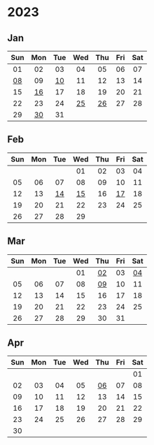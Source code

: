 # 2023



## Jan

|Sun|Mon|Tue|Wed|Thu|Fri|Sat|
|:---:|:---:|:---:|:---:|:---:|:---:|:---:|
|01|02|03|04|05|06|07|
|[08][2023/01/08]|09|[10][2023/01/10]|11|12|13|14|
|15|[16][2023/01/16]|17|18|19|20|21|
|22|23|24|[25][2023/01/25]|[26][2023/01/26]|27|28|
|29|[30][2023/01/30]|31| | | | |



[2023/01/01]: https://draugus.github.io/diary/2023/01/01
[2023/01/02]: https://draugus.github.io/diary/2023/01/02
[2023/01/03]: https://draugus.github.io/diary/2023/01/03
[2023/01/04]: https://draugus.github.io/diary/2023/01/04
[2023/01/05]: https://draugus.github.io/diary/2023/01/05
[2023/01/06]: https://draugus.github.io/diary/2023/01/06
[2023/01/07]: https://draugus.github.io/diary/2023/01/07
[2023/01/08]: https://draugus.github.io/diary/2023/01/08
[2023/01/09]: https://draugus.github.io/diary/2023/01/09
[2023/01/10]: https://draugus.github.io/diary/2023/01/10
[2023/01/11]: https://draugus.github.io/diary/2023/01/11
[2023/01/12]: https://draugus.github.io/diary/2023/01/12
[2023/01/13]: https://draugus.github.io/diary/2023/01/13
[2023/01/14]: https://draugus.github.io/diary/2023/01/14
[2023/01/15]: https://draugus.github.io/diary/2023/01/15
[2023/01/16]: https://draugus.github.io/diary/2023/01/16
[2023/01/17]: https://draugus.github.io/diary/2023/01/17
[2023/01/18]: https://draugus.github.io/diary/2023/01/18
[2023/01/19]: https://draugus.github.io/diary/2023/01/19
[2023/01/20]: https://draugus.github.io/diary/2023/01/20
[2023/01/21]: https://draugus.github.io/diary/2023/01/21
[2023/01/22]: https://draugus.github.io/diary/2023/01/22
[2023/01/23]: https://draugus.github.io/diary/2023/01/23
[2023/01/24]: https://draugus.github.io/diary/2023/01/24
[2023/01/25]: https://draugus.github.io/diary/2023/01/25
[2023/01/26]: https://draugus.github.io/diary/2023/01/26
[2023/01/27]: https://draugus.github.io/diary/2023/01/27
[2023/01/28]: https://draugus.github.io/diary/2023/01/28
[2023/01/29]: https://draugus.github.io/diary/2023/01/29
[2023/01/30]: https://draugus.github.io/diary/2023/01/30
[2023/01/31]: https://draugus.github.io/diary/2023/01/31


## Feb

|Sun|Mon|Tue|Wed|Thu|Fri|Sat|
|:---:|:---:|:---:|:---:|:---:|:---:|:---:|
| | | |01|02|03|04|
|05|06|07|08|09|10|11|
|12|13|[14][2023/02/14]|[15][2023/02/15]|16|[17][2023/02/17]|18|
|19|20|21|22|23|24|25|
|26|27|28|29| | | |



[2023/02/01]: https://draugus.github.io/diary/2023/02/01
[2023/02/02]: https://draugus.github.io/diary/2023/02/02
[2023/02/03]: https://draugus.github.io/diary/2023/02/03
[2023/02/04]: https://draugus.github.io/diary/2023/02/04
[2023/02/05]: https://draugus.github.io/diary/2023/02/05
[2023/02/06]: https://draugus.github.io/diary/2023/02/06
[2023/02/07]: https://draugus.github.io/diary/2023/02/07
[2023/02/08]: https://draugus.github.io/diary/2023/02/08
[2023/02/09]: https://draugus.github.io/diary/2023/02/09
[2023/02/10]: https://draugus.github.io/diary/2023/02/10
[2023/02/11]: https://draugus.github.io/diary/2023/02/11
[2023/02/12]: https://draugus.github.io/diary/2023/02/12
[2023/02/13]: https://draugus.github.io/diary/2023/02/13
[2023/02/14]: https://draugus.github.io/diary/2023/02/14
[2023/02/15]: https://draugus.github.io/diary/2023/02/15
[2023/02/16]: https://draugus.github.io/diary/2023/02/16
[2023/02/17]: https://draugus.github.io/diary/2023/02/17
[2023/02/18]: https://draugus.github.io/diary/2023/02/18
[2023/02/19]: https://draugus.github.io/diary/2023/02/19
[2023/02/20]: https://draugus.github.io/diary/2023/02/20
[2023/02/21]: https://draugus.github.io/diary/2023/02/21
[2023/02/22]: https://draugus.github.io/diary/2023/02/22
[2023/02/23]: https://draugus.github.io/diary/2023/02/23
[2023/02/24]: https://draugus.github.io/diary/2023/02/24
[2023/02/25]: https://draugus.github.io/diary/2023/02/25
[2023/02/26]: https://draugus.github.io/diary/2023/02/26
[2023/02/27]: https://draugus.github.io/diary/2023/02/27
[2023/02/28]: https://draugus.github.io/diary/2023/02/28
[2023/02/29]: https://draugus.github.io/diary/2023/02/29


## Mar

|Sun|Mon|Tue|Wed|Thu|Fri|Sat|
|:---:|:---:|:---:|:---:|:---:|:---:|:---:|
| | | |01|[02][2023/03/02]|03|[04][2023/03/04]|
|05|06|07|08|[09][2023/03/09]|10|11|
|12|13|14|15|16|17|18|
|19|20|21|22|23|24|25|
|26|27|28|29|30|31| |



[2023/03/01]: https://draugus.github.io/diary/2023/03/01
[2023/03/02]: https://draugus.github.io/diary/2023/03/02
[2023/03/03]: https://draugus.github.io/diary/2023/03/03
[2023/03/04]: https://draugus.github.io/diary/2023/03/04
[2023/03/05]: https://draugus.github.io/diary/2023/03/05
[2023/03/06]: https://draugus.github.io/diary/2023/03/06
[2023/03/07]: https://draugus.github.io/diary/2023/03/07
[2023/03/08]: https://draugus.github.io/diary/2023/03/08
[2023/03/09]: https://draugus.github.io/diary/2023/03/09
[2023/03/10]: https://draugus.github.io/diary/2023/03/10
[2023/03/11]: https://draugus.github.io/diary/2023/03/11
[2023/03/12]: https://draugus.github.io/diary/2023/03/12
[2023/03/13]: https://draugus.github.io/diary/2023/03/13
[2023/03/14]: https://draugus.github.io/diary/2023/03/14
[2023/03/15]: https://draugus.github.io/diary/2023/03/15
[2023/03/16]: https://draugus.github.io/diary/2023/03/16
[2023/03/17]: https://draugus.github.io/diary/2023/03/17
[2023/03/18]: https://draugus.github.io/diary/2023/03/18
[2023/03/19]: https://draugus.github.io/diary/2023/03/19
[2023/03/20]: https://draugus.github.io/diary/2023/03/20
[2023/03/21]: https://draugus.github.io/diary/2023/03/21
[2023/03/22]: https://draugus.github.io/diary/2023/03/22
[2023/03/23]: https://draugus.github.io/diary/2023/03/23
[2023/03/24]: https://draugus.github.io/diary/2023/03/24
[2023/03/25]: https://draugus.github.io/diary/2023/03/25
[2023/03/26]: https://draugus.github.io/diary/2023/03/26
[2023/03/27]: https://draugus.github.io/diary/2023/03/27
[2023/03/28]: https://draugus.github.io/diary/2023/03/28
[2023/03/29]: https://draugus.github.io/diary/2023/03/29
[2023/03/30]: https://draugus.github.io/diary/2023/03/30
[2023/03/31]: https://draugus.github.io/diary/2023/03/31


## Apr

|Sun|Mon|Tue|Wed|Thu|Fri|Sat|
|:---:|:---:|:---:|:---:|:---:|:---:|:---:|
| | | | | | |01|
|02|03|04|05|[06][2023/04/06]|07|08|
|09|10|11|12|13|14|15|
|16|17|18|19|20|21|22|
|23|24|25|26|27|28|29|
|30| | | | | | |



[2023/04/01]: https://draugus.github.io/diary/2023/04/01
[2023/04/02]: https://draugus.github.io/diary/2023/04/02
[2023/04/03]: https://draugus.github.io/diary/2023/04/03
[2023/04/04]: https://draugus.github.io/diary/2023/04/04
[2023/04/05]: https://draugus.github.io/diary/2023/04/05
[2023/04/06]: https://draugus.github.io/diary/2023/04/06
[2023/04/07]: https://draugus.github.io/diary/2023/04/07
[2023/04/08]: https://draugus.github.io/diary/2023/04/08
[2023/04/09]: https://draugus.github.io/diary/2023/04/09
[2023/04/10]: https://draugus.github.io/diary/2023/04/10
[2023/04/11]: https://draugus.github.io/diary/2023/04/11
[2023/04/12]: https://draugus.github.io/diary/2023/04/12
[2023/04/13]: https://draugus.github.io/diary/2023/04/13
[2023/04/14]: https://draugus.github.io/diary/2023/04/14
[2023/04/15]: https://draugus.github.io/diary/2023/04/15
[2023/04/16]: https://draugus.github.io/diary/2023/04/16
[2023/04/17]: https://draugus.github.io/diary/2023/04/17
[2023/04/18]: https://draugus.github.io/diary/2023/04/18
[2023/04/19]: https://draugus.github.io/diary/2023/04/19
[2023/04/20]: https://draugus.github.io/diary/2023/04/20
[2023/04/21]: https://draugus.github.io/diary/2023/04/21
[2023/04/22]: https://draugus.github.io/diary/2023/04/22
[2023/04/23]: https://draugus.github.io/diary/2023/04/23
[2023/04/24]: https://draugus.github.io/diary/2023/04/24
[2023/04/25]: https://draugus.github.io/diary/2023/04/25
[2023/04/26]: https://draugus.github.io/diary/2023/04/26
[2023/04/27]: https://draugus.github.io/diary/2023/04/27
[2023/04/28]: https://draugus.github.io/diary/2023/04/28
[2023/04/29]: https://draugus.github.io/diary/2023/04/29
[2023/04/30]: https://draugus.github.io/diary/2023/04/30
